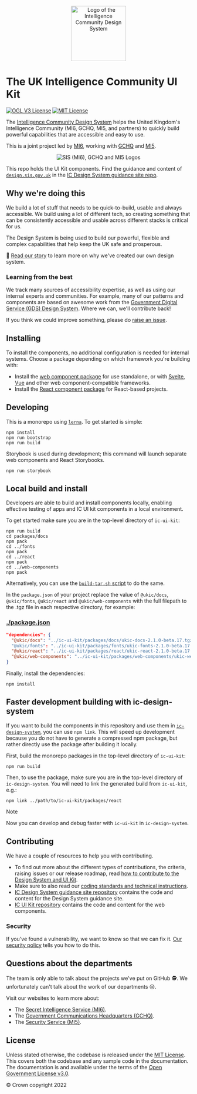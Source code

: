 <!-- markdownlint-disable-next-line -->
<p align="center">
  <img width="150px" src="/static/icds-logo.png" alt="Logo of the Intelligence Community Design System">
</p>

# The UK Intelligence Community UI Kit

[![OGL V3 License](https://img.shields.io/badge/license-OGLv3-blue.svg)](https://github.com/mi6/ic-design-system/tree/main/LICENSE)
[![MIT License](https://img.shields.io/badge/license-MIT-blue.svg)](https://github.com/mi6/ic-design-system/tree/main/LICENSE)

The [Intelligence Community Design System](https://design.sis.gov.uk) helps the United Kingdom's Intelligence Community (MI6, GCHQ, MI5, and partners) to quickly build powerful capabilities that are accessible and easy to use.

This is a joint project led by [MI6](https://www.sis.gov.uk), working with [GCHQ](https://www.gchq.gov.uk) and [MI5](https://www.mi5.gov.uk).

<!-- markdownlint-disable-next-line -->
<p align="center">
  <img src="/static/icds-orgs.png" alt="SIS (MI6), GCHQ and MI5 Logos">
</p>

This repo holds the UI Kit components. Find the guidance and content of [`design.sis.gov.uk`](https://design.sis.gov.uk) in the [IC Design System guidance site repo](https://github.com/mi6/ic-design-system).

## Why we're doing this

We build a lot of stuff that needs to be quick-to-build, usable and always accessible. We build using a lot of different tech, so creating something that can be consistently accessible and usable across different stacks is critical for us.

The Design System is being used to build our powerful, flexible and complex capabilities that help keep the UK safe and prosperous.

📖 [Read our story](https://design.sis.gov.uk/get-started/a-design-system) to learn more on why we've created our own design system.

### Learning from the best

We track many sources of accessibility expertise, as well as using our internal experts and communities. For example, many of our patterns and components are based on awesome work from the [Government Digital Service (GDS) Design System](https://design-system.service.gov.uk/). Where we can, we'll contribute back!

If you think we could improve something, please do [raise an issue](https://github.com/mi6/ic-ui-kit/issues/new/choose).

## Installing

To install the components, no additional configuration is needed for internal systems. Choose a package depending on which framework you're building with:

* Install the [web component package](packages/web-components/README.md) for use standalone, or with [Svelte](https://design.sis.gov.uk/get-started/install-components/svelte), [Vue](https://design.sis.gov.uk/get-started/install-components/vue) and other web component-compatible frameworks.
* Install the [React component package](packages/react/README.md) for React-based projects.

## Developing

This is a monorepo using [`lerna`](https://github.com/lerna/lerna). To get started is simple:

```console
npm install
npm run bootstrap
npm run build
```

Storybook is used during development; this command will launch separate web components and React Storybooks.

```console
npm run storybook
```

## Local build and install

Developers are able to build and install components locally, enabling effective testing of apps and IC UI kit components in a local environment.

To get started make sure you are in the top-level directory of `ic-ui-kit`:

```console
npm run build
cd packages/docs
npm pack
cd ../fonts
npm pack
cd ../react
npm pack
cd ../web-components
npm pack
```
Alternatively, you can use the [`build-tar.sh` script](./build-tar.sh) to do the same.

In the `package.json` of your project replace the value of `@ukic/docs`, `@ukic/fonts`, `@ukic/react` and `@ukic/web-components` with the full filepath to the .tgz file in each respective directory, for example:

### [./package.json](https://github.com/mi6/ic-ui-kit/blob/main/package.json)

```json
"dependencies": {
  "@ukic/docs": "../ic-ui-kit/packages/docs/ukic-docs-2.1.0-beta.17.tgz"
  "@ukic/fonts": "../ic-ui-kit/packages/fonts/ukic-fonts-2.1.0-beta.17.tgz",
  "@ukic/react": "../ic-ui-kit/packages/react/ukic-react-2.1.0-beta.17.tgz",
  "@ukic/web-components": "../ic-ui-kit/packages/web-components/ukic-web-components-2.1.0-beta.17.tgz",
}
```

Finally, install the dependencies:

```console
npm install
```

## Faster development building with ic-design-system

If you want to build the components in this repository and use them in [`ic-design-system`](https://github.com/mi6/ic-design-system), you can use `npm link`. This will speed up development because you do not have to generate a compressed npm package, but rather directly use the package after building it locally.

First, build the monorepo packages in the top-level directory of `ic-ui-kit`:

```console
npm run build
```

Then, to use the package, make sure you are in the top-level directory of `ic-design-system`. You will need to link the generated build from `ic-ui-kit`, e.g.: 

```console
npm link ../path/to/ic-ui-kit/packages/react
```
> [!NOTE]
> Now you can develop and debug faster with `ic-ui-kit` in `ic-design-system`.

## Contributing

We have a couple of resources to help you with contributing.

- To find out more about the different types of contributions, the criteria, raising issues or our release roadmap, read [how to contribute to the Design System and UI Kit](https://design.sis.gov.uk/community/contribute).
- Make sure to also read our [coding standards and technical instructions](CONTRIBUTING.md).
- [IC Design System guidance site repository](https://github.com/mi6/ic-design-system) contains the code and content for the Design System guidance site.
- [IC UI Kit repository](https://github.com/mi6/ic-ui-kit) contains the code and content for the web components.

### Security

If you've found a vulnerability, we want to know so that we can fix it. [Our security policy](SECURITY.md) tells you how to do this.

## Questions about the departments

The team is only able to talk about the projects we've put on GitHub 🕵️. We unfortunately can't talk about the work of our departments 😢.

Visit our websites to learn more about:

- The [Secret Intelligence Service (MI6)](https://www.sis.gov.uk).
- The [Government Communications Headquarters (GCHQ)](https://www.gchq.gov.uk).
- The [Security Service (MI5)](https://www.mi5.gov.uk).

## License

Unless stated otherwise, the codebase is released under the [MIT License](https://opensource.org/licenses/MIT). This covers both the codebase and any sample code in the documentation. The documentation is and available under the terms of the [Open Government License v3.0](https://www.nationalarchives.gov.uk/doc/open-government-licence/version/3/).

© Crown copyright 2022